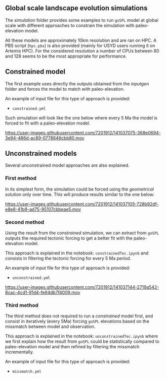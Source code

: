## Global scale landscape evolution simulations

The *simulation* folder provides some examples to run `goSPL` model at global scale with different approaches to constrain the simulation with paleo-elevation model. 

All these models are approximately 10km resolution and are ran on HPC. A PBS script (`hpc.pbs`) is also provided (mainly for USYD users running it on Artemis HPC). For the considered resolution a number of CPUs between 80 and 128 seems to be the most appropriate for performance. 

## Constrained model

The first example uses directly the outputs obtained from the *inputgen* folder and forces the model to match with paleo-elevation. 

An example of input file for this type of approach is provided:

- `constrained.yml`

Such simulation will look like the one below where every 5 Ma the model is forced to fit with a paleo-elevation model.

https://user-images.githubusercontent.com/7201912/141037075-368e0694-3e94-486d-ac89-0778646cbb80.mov

## Unconstrained models

Several unconstrained model approaches are also explained.

### First method

In its simplest form, the simulation could be forced using the *geometrical* solution only over time. This will produce results similar to the one below: 

https://user-images.githubusercontent.com/7201912/141037105-728b92df-e8e8-41b9-ad75-95107cbbeae5.mov

### Second method

Using the result from the *constrained* simulation, we can extract from `goSPL` outputs the required tectonic forcing to get a better fit with the paleo-elevation model.

This approach is explained in the notebook: `constrainedTec.ipynb` and consists in filtering the tectonic forcing for every 5 Ma period.


An example of input file for this type of approach is provided:

- `unconstrained.yml`

https://user-images.githubusercontent.com/7201912/141037144-2719a542-8cac-4cd1-91d4-fe64db7f4009.mov

### Third method

The third method does not required to run a *constrained* model first, and consist in iteratively (every 5Ma) forcing `goSPL` elevations based on the missmatch between model and observation.

This approach is explained in the notebook: `unconstrainedTec.ipynb` where we first explain how the result from `goSPL` could be statistically compared to paleo-elevation model and then refined by filtering the missmatch incrementally.


An example of input file for this type of approach is provided:

- `missmatch.yml`



